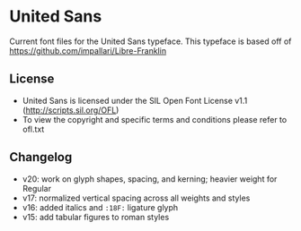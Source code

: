 # United Sans
Current font files for the United Sans typeface.
This typeface is based off of https://github.com/impallari/Libre-Franklin

## License
- United Sans is licensed under the SIL Open Font License v1.1 (http://scripts.sil.org/OFL)
- To view the copyright and specific terms and conditions please refer to ofl.txt

## Changelog
- v20: work on glyph shapes, spacing, and kerning; heavier weight for Regular
- v17: normalized vertical spacing across all weights and styles
- v16: added italics and `:18F:` ligature glyph
- v15: add tabular figures to roman styles
